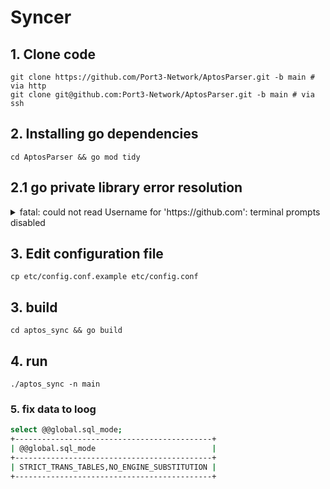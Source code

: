 # Syncer
## 1. Clone code
```
git clone https://github.com/Port3-Network/AptosParser.git -b main # via http
git clone git@github.com:Port3-Network/AptosParser.git -b main # via ssh
```

## 2. Installing go dependencies
```
cd AptosParser && go mod tidy
```

## 2.1 go private library error resolution
<details>
<summary> fatal: could not read Username for 'https://github.com': terminal prompts disabled</summary>
github password generation: <a href="https://docs.github.com/en/authentication/keeping-your-account-and-data-secure/creating-a-personal-access-token">click here</a>

```bash
echo "machine github.com login <github email> password <github password>" > ~/.netrc
```
</details>

## 3. Edit configuration file
```
cp etc/config.conf.example etc/config.conf
```

## 3. build
```
cd aptos_sync && go build
```

## 4. run
```
./aptos_sync -n main
```


### 5. fix data to loog
```bash
select @@global.sql_mode;
+--------------------------------------------+
| @@global.sql_mode                          |
+--------------------------------------------+
| STRICT_TRANS_TABLES,NO_ENGINE_SUBSTITUTION |
+--------------------------------------------+
```
```bash

```